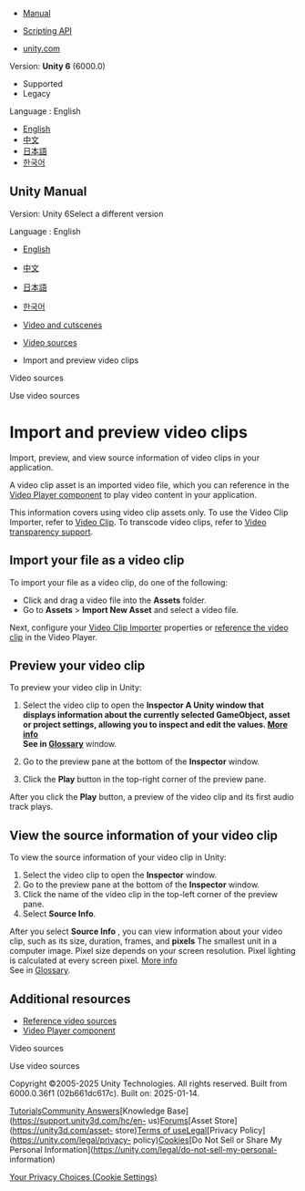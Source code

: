 [](https://docs.unity3d.com)

  * [Manual](../Manual/index.html)
  * [Scripting API](../ScriptReference/index.html)

  * [unity.com](https://unity.com/)

Version: **Unity 6** (6000.0)

  * Supported
  * Legacy

Language : English

  * [English](/Manual/video-clips-use.html)
  * [中文](/cn/current/Manual/video-clips-use.html)
  * [日本語](/ja/current/Manual/video-clips-use.html)
  * [한국어](/kr/current/Manual/video-clips-use.html)

[](https://docs.unity3d.com)

## Unity Manual

Version: Unity 6Select a different version

Language : English

  * [English](/Manual/video-clips-use.html)
  * [中文](/cn/current/Manual/video-clips-use.html)
  * [日本語](/ja/current/Manual/video-clips-use.html)
  * [한국어](/kr/current/Manual/video-clips-use.html)

  * [Video and cutscenes](Video.html)
  * [Video sources](video-sources.html)
  * Import and preview video clips

[](video-sources.html)

Video sources

[](video-sources-reference.html)

Use video sources

# Import and preview video clips

Import, preview, and view source information of video clips in your
application.

A video clip asset is an imported video file, which you can reference in the
[Video Player component](class-VideoPlayer.html) to play video content in your
application.

This information covers using video clip assets only. To use the Video Clip
Importer, refer to [Video Clip](class-VideoClip.html). To transcode video
clips, refer to [Video transparency support](VideoTransparency.html).

## Import your file as a video clip

To import your file as a video clip, do one of the following:

  * Click and drag a video file into the **Assets** folder.
  * Go to **Assets** > **Import New Asset** and select a video file.

Next, configure your [Video Clip Importer](class-VideoClip.html) properties or
[reference the video clip](video-sources-reference.html#videoclip) in the
Video Player.

## Preview your video clip

To preview your video clip in Unity:

  1. Select the video clip to open the ****Inspector** A Unity window that displays information about the currently selected GameObject, asset or project settings, allowing you to inspect and edit the values. [More info](UsingTheInspector.html)  
See in [Glossary](Glossary.html#Inspector)** window.

  2. Go to the preview pane at the bottom of the **Inspector** window.
  3. Click the **Play** button in the top-right corner of the preview pane.

After you click the **Play** button, a preview of the video clip and its first
audio track plays.

## View the source information of your video clip

To view the source information of your video clip in Unity:

  1. Select the video clip to open the **Inspector** window.
  2. Go to the preview pane at the bottom of the **Inspector** window.
  3. Click the name of the video clip in the top-left corner of the preview pane.
  4. Select **Source Info**.

After you select **Source Info** , you can view information about your video
clip, such as its size, duration, frames, and **pixels** The smallest unit in
a computer image. Pixel size depends on your screen resolution. Pixel lighting
is calculated at every screen pixel. [More info](ShadowPerformance.html)  
See in [Glossary](Glossary.html#pixel).

## Additional resources

  * [Reference video sources](video-sources-reference.html)
  * [Video Player component](class-VideoPlayer.html)

[](video-sources.html)

Video sources

[](video-sources-reference.html)

Use video sources

Copyright ©2005-2025 Unity Technologies. All rights reserved. Built from
6000.0.36f1 (02b661dc617c). Built on: 2025-01-14.

[Tutorials](https://learn.unity.com/)[Community
Answers](https://answers.unity3d.com)[Knowledge
Base](https://support.unity3d.com/hc/en-
us)[Forums](https://forum.unity3d.com)[Asset Store](https://unity3d.com/asset-
store)[Terms of
use](https://docs.unity3d.com/Manual/TermsOfUse.html)[Legal](https://unity.com/legal)[Privacy
Policy](https://unity.com/legal/privacy-
policy)[Cookies](https://unity.com/legal/cookie-policy)[Do Not Sell or Share
My Personal Information](https://unity.com/legal/do-not-sell-my-personal-
information)

[Your Privacy Choices (Cookie Settings)](javascript:void\(0\);)

